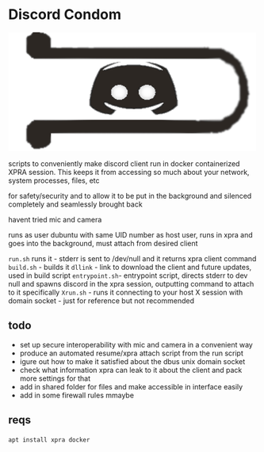 Discord Condom
==============

![docker-discord](concord.png)


scripts to conveniently make discord client run in docker containerized XPRA session. This keeps it from accessing so much about your network, system processes, files, etc

for safety/security and to allow it to be put in the background and silenced completely and seamlessly brought back

 havent tried mic and camera

runs as user dubuntu with same UID number as host user, runs in xpra and goes into the background, must attach from desired client

``run.sh`` runs it - stderr is sent to /dev/null and it returns xpra client command
``build.sh`` - builds it
``dllink`` - link to download the client and future updates, used in build script
``entrypoint.sh``- entrypoint script, directs stderr to dev null and spawns discord in the xpra session, outputting command to attach to it specifically 
``Xrun.sh`` - runs it connecting to your host X session with domain socket - just for reference but not recommended

todo
----
* set up secure interoperability with mic and camera in a convenient way
* produce an automated resume/xpra attach script from the run script
* igure out how to make it satisfied about the dbus unix domain socket
* check what information xpra can leak to it about the client and pack more settings for that
* add in shared folder for files and make accessible in interface easily
* add in some firewall rules mmaybe


reqs
----
``apt install xpra docker``
